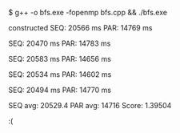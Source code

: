 $ g++ -o bfs.exe -fopenmp bfs.cpp && ./bfs.exe

constructed
SEQ: 20566 ms
PAR: 14769 ms

SEQ: 20470 ms
PAR: 14783 ms

SEQ: 20583 ms
PAR: 14656 ms

SEQ: 20534 ms
PAR: 14602 ms

SEQ: 20494 ms
PAR: 14770 ms

SEQ avg: 20529.4
PAR avg: 14716
Score: 1.39504

:(